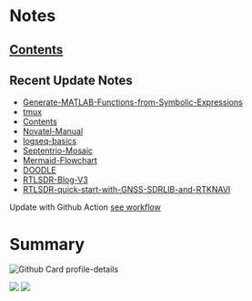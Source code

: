 <!--
**dino920135/dino920135** is a ✨ _special_ ✨ repository because its `README.md` (this file) appears on your GitHub profile.
-->
<!-- # About me -->
# Notes
## [Contents](https://dino920135.github.io/Notes/#/page/contents)
## Recent Update Notes
<!-- BLOG-POST-LIST:START -->
- [Generate-MATLAB-Functions-from-Symbolic-Expressions](https://dino920135.github.io/Notes//#/page/Generate-MATLAB-Functions-from-Symbolic-Expressions)
- [tmux](https://dino920135.github.io/Notes//#/page/tmux)
- [Contents](https://dino920135.github.io/Notes//#/page/Contents)
- [Novatel-Manual](https://dino920135.github.io/Notes//#/page/Novatel-Manual)
- [logseq-basics](https://dino920135.github.io/Notes//#/page/logseq-basics)
- [Septentrio-Mosaic](https://dino920135.github.io/Notes//#/page/Septentrio-Mosaic)
- [Mermaid-Flowchart](https://dino920135.github.io/Notes//#/page/Mermaid-Flowchart)
- [DOODLE](https://dino920135.github.io/Notes//#/page/DOODLE)
- [RTLSDR-Blog-V3](https://dino920135.github.io/Notes//#/page/RTLSDR-Blog-V3)
- [RTLSDR-quick-start-with-GNSS-SDRLIB-and-RTKNAVI](https://dino920135.github.io/Notes//#/page/RTLSDR-quick-start-with-GNSS-SDRLIB-and-RTKNAVI)
<!-- BLOG-POST-LIST:END -->

Update with Github Action [see workflow](https://github.com/dino920135/dino920135/tree/main/.github/workflows)

# Summary
![Github Card profile-details](http://github-profile-summary-cards.vercel.app/api/cards/profile-details?username=dino920135&theme=github_dark)

![](http://github-profile-summary-cards.vercel.app/api/cards/stats?username=dino920135&theme=github_dark) ![](http://github-profile-summary-cards.vercel.app/api/cards/repos-per-language?username=dino920135&theme=github_dark)
